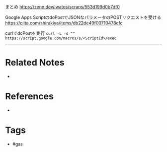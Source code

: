 まとめ
https://zenn.dev/iwatos/scraps/553d199d0b7df0

Google Apps ScriptのdoPostでJSONなパラメータのPOSTリクエストを受ける
https://qiita.com/shirakiya/items/db22de49f00710478cfc

curlでdoPostを実行
`curl -L -d "" https://script.google.com/macros/s/<ScriptId>/exec`

---
# Related Notes
- 

# References
- 

# Tags
- #gas 
